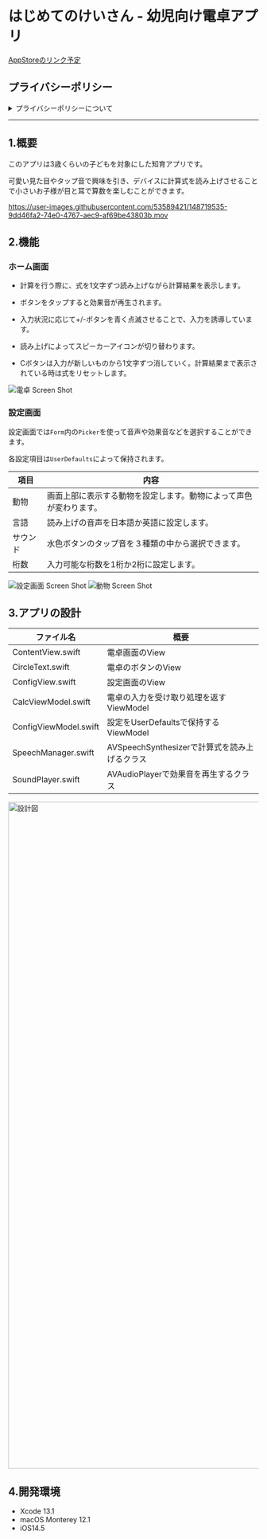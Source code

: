# はじめてのけいさん - 幼児向け電卓アプリ
[AppStoreのリンク予定]()

## プライバシーポリシー
<details><summary>プライバシーポリシーについて</summary>
  
記載予定
</details>

---
 
## 1.概要
このアプリは3歳くらいの子どもを対象にした知育アプリです。

可愛い見た目やタップ音で興味を引き、デバイスに計算式を読み上げさせることで小さいお子様が目と耳で算数を楽しむことができます。

https://user-images.githubusercontent.com/53589421/148719535-9dd46fa2-74e0-4767-aec9-af69be43803b.mov

## 2.機能
### ホーム画面
- 計算を行う際に、式を1文字ずつ読み上げながら計算結果を表示します。

- ボタンをタップすると効果音が再生されます。

- 入力状況に応じて+/-ボタンを青く点滅させることで、入力を誘導しています。

- 読み上げによってスピーカーアイコンが切り替わります。

- Cボタンは入力が新しいものから1文字ずつ消していく。計算結果まで表示されている時は式をリセットします。

![電卓 Screen Shot](https://user-images.githubusercontent.com/53589421/149059277-f08b7afd-308e-4863-ba9b-507d25f91eaa.png)

### 設定画面
設定画面では`Form`内の`Picker`を使って音声や効果音などを選択することができます。

各設定項目は`UserDefaults`によって保持されます。

| 項目 | 内容 |
----|----
| 動物 | 画面上部に表示する動物を設定します。動物によって声色が変わります。 |
| 言語 | 読み上げの音声を日本語か英語に設定します。 |
| サウンド | 水色ボタンのタップ音を３種類の中から選択できます。 |
| 桁数 | 入力可能な桁数を1桁か2桁に設定します。 |

![設定画面 Screen Shot](https://user-images.githubusercontent.com/53589421/149059216-7be8fc03-2f3f-42ce-aace-753ebe2829b6.png)
![動物 Screen Shot](https://user-images.githubusercontent.com/53589421/149059686-2ded01d3-4eaa-4f4f-9382-29af43ee3932.png)

## 3.アプリの設計
| ファイル名 | 概要 |
----|----
| ContentView.swift | 電卓画面のView |
| CircleText.swift | 電卓のボタンのView |
| ConfigView.swift | 設定画面のView |
| CalcViewModel.swift | 電卓の入力を受け取り処理を返すViewModel |
| ConfigViewModel.swift | 設定をUserDefaultsで保持するViewModel |
| SpeechManager.swift | AVSpeechSynthesizerで計算式を読み上げるクラス |
| SoundPlayer.swift | AVAudioPlayerで効果音を再生するクラス |

<img width="1339" alt="設計図" src="https://user-images.githubusercontent.com/53589421/149062266-715ac7dd-09ec-4998-bea3-6bb0bdfa9b44.png">

## 4.開発環境
- Xcode 13.1 
- macOS Monterey 12.1
- iOS14.5


